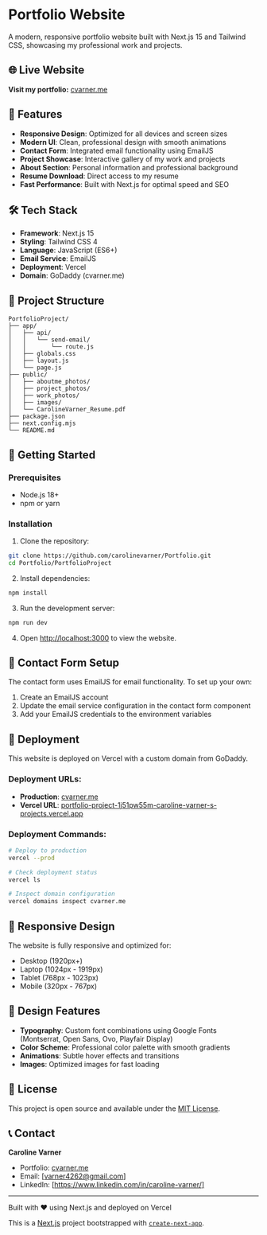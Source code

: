 # Portfolio Website

A modern, responsive portfolio website built with Next.js 15 and Tailwind CSS, showcasing my professional work and projects.

## 🌐 Live Website

**Visit my portfolio:** [cvarner.me](https://www.cvarner.me)

## 🚀 Features

- **Responsive Design**: Optimized for all devices and screen sizes
- **Modern UI**: Clean, professional design with smooth animations
- **Contact Form**: Integrated email functionality using EmailJS
- **Project Showcase**: Interactive gallery of my work and projects
- **About Section**: Personal information and professional background
- **Resume Download**: Direct access to my resume
- **Fast Performance**: Built with Next.js for optimal speed and SEO

## 🛠️ Tech Stack

- **Framework**: Next.js 15
- **Styling**: Tailwind CSS 4
- **Language**: JavaScript (ES6+)
- **Email Service**: EmailJS
- **Deployment**: Vercel
- **Domain**: GoDaddy (cvarner.me)

## 📁 Project Structure

```
PortfolioProject/
├── app/
│   ├── api/
│   │   └── send-email/
│   │       └── route.js
│   ├── globals.css
│   ├── layout.js
│   └── page.js
├── public/
│   ├── aboutme_photos/
│   ├── project_photos/
│   ├── work_photos/
│   ├── images/
│   └── CarolineVarner_Resume.pdf
├── package.json
├── next.config.mjs
└── README.md
```

## 🚀 Getting Started

### Prerequisites

- Node.js 18+ 
- npm or yarn

### Installation

1. Clone the repository:
```bash
git clone https://github.com/carolinevarner/Portfolio.git
cd Portfolio/PortfolioProject
```

2. Install dependencies:
```bash
npm install
```

3. Run the development server:
```bash
npm run dev
```

4. Open [http://localhost:3000](http://localhost:3000) to view the website.

## 📧 Contact Form Setup

The contact form uses EmailJS for email functionality. To set up your own:

1. Create an EmailJS account
2. Update the email service configuration in the contact form component
3. Add your EmailJS credentials to the environment variables

## 🚀 Deployment

This website is deployed on Vercel with a custom domain from GoDaddy.

### Deployment URLs:
- **Production**: [cvarner.me](https://www.cvarner.me)
- **Vercel URL**: [portfolio-project-1j51pw55m-caroline-varner-s-projects.vercel.app](https://portfolio-project-1j51pw55m-caroline-varner-s-projects.vercel.app)

### Deployment Commands:
```bash
# Deploy to production
vercel --prod

# Check deployment status
vercel ls

# Inspect domain configuration
vercel domains inspect cvarner.me
```

## 📱 Responsive Design

The website is fully responsive and optimized for:
- Desktop (1920px+)
- Laptop (1024px - 1919px)
- Tablet (768px - 1023px)
- Mobile (320px - 767px)

## 🎨 Design Features

- **Typography**: Custom font combinations using Google Fonts (Montserrat, Open Sans, Ovo, Playfair Display)
- **Color Scheme**: Professional color palette with smooth gradients
- **Animations**: Subtle hover effects and transitions
- **Images**: Optimized images for fast loading

## 📄 License

This project is open source and available under the [MIT License](LICENSE).

## 📞 Contact

**Caroline Varner**
- Portfolio: [cvarner.me](https://www.cvarner.me)
- Email: [varner4262@gmail.com]
- LinkedIn: [https://www.linkedin.com/in/caroline-varner/]

---

Built with ❤️ using Next.js and deployed on Vercel


This is a [Next.js](https://nextjs.org) project bootstrapped with [`create-next-app`](https://github.com/vercel/next.js/tree/canary/packages/create-next-app).
